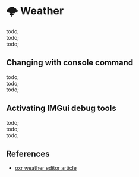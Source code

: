 # 🌩 Weather

todo; <br/>
todo; <br/>
todo; <br/>

## Changing with console command

todo; <br/>
todo; <br/>
todo; <br/>

## Activating IMGui debug tools

todo; <br/>
todo; <br/>
todo; <br/>

## References

- [oxr weather editor article](https://github.com/OpenXRay/xray-16/wiki/%5BEN%5D-Game-Editor#weather-editor)

